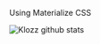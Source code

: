 Using Materialize CSS

![Klozz github stats](https://github-readme-stats.vercel.app/api?username=klozz&show_icons=true&theme=monokai&count_private=true&show_owner=true&include_all_commits=true)

